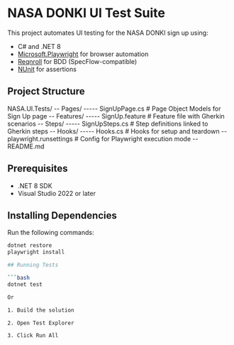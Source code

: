 ﻿# NASA DONKI UI Test Suite

This project automates UI testing for the NASA DONKI sign up using:

- C# and .NET 8
- [Microsoft.Playwright](https://playwright.dev/dotnet/) for browser automation
- [Reqnroll](https://reqnroll.dev/) for BDD (SpecFlow-compatible)
- [NUnit](https://nunit.org/) for assertions

## Project Structure

NASA.UI.Tests/
-- Pages/
----- SignUpPage.cs # Page Object Models for Sign Up page
-- Features/
----- SignUp.feature # Feature file with Gherkin scenarios
-- Steps/
----- SignUpSteps.cs # Step definitions linked to Gherkin steps
-- Hooks/
----- Hooks.cs # Hooks for setup and teardown
-- playwright.runsettings # Config for Playwright execution mode
-- README.md

## Prerequisites
- .NET 8 SDK
- Visual Studio 2022 or later

## Installing Dependencies

Run the following commands:

```bash
dotnet restore
playwright install

## Running Tests

```bash
dotnet test

Or

1. Build the solution

2. Open Test Explorer

3. Click Run All